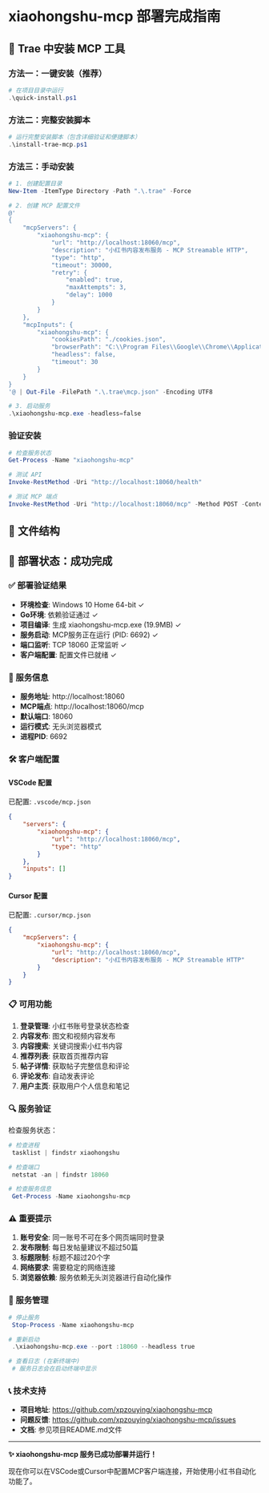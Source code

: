 # xiaohongshu-mcp 部署完成指南

## 🎯 Trae 中安装 MCP 工具

### 方法一：一键安装（推荐）
```powershell
# 在项目目录中运行
.\quick-install.ps1
```

### 方法二：完整安装脚本
```powershell
# 运行完整安装脚本（包含详细验证和便捷脚本）
.\install-trae-mcp.ps1
```

### 方法三：手动安装
```powershell
# 1. 创建配置目录
New-Item -ItemType Directory -Path ".\.trae" -Force

# 2. 创建 MCP 配置文件
@'
{
    "mcpServers": {
        "xiaohongshu-mcp": {
            "url": "http://localhost:18060/mcp",
            "description": "小红书内容发布服务 - MCP Streamable HTTP",
            "type": "http",
            "timeout": 30000,
            "retry": {
                "enabled": true,
                "maxAttempts": 3,
                "delay": 1000
            }
        }
    },
    "mcpInputs": {
        "xiaohongshu-mcp": {
            "cookiesPath": "./cookies.json",
            "browserPath": "C:\\Program Files\\Google\\Chrome\\Application\\chrome.exe",
            "headless": false,
            "timeout": 30
        }
    }
}
'@ | Out-File -FilePath ".\.trae\mcp.json" -Encoding UTF8

# 3. 启动服务
.\xiaohongshu-mcp.exe -headless=false
```

### 验证安装
```powershell
# 检查服务状态
Get-Process -Name "xiaohongshu-mcp"

# 测试 API
Invoke-RestMethod -Uri "http://localhost:18060/health"

# 测试 MCP 端点
Invoke-RestMethod -Uri "http://localhost:18060/mcp" -Method POST -ContentType "application/json" -Body '{"jsonrpc":"2.0","id":1,"method":"tools/list"}'
```

## 📁 文件结构

## 🎉 部署状态：成功完成

### ✅ 部署验证结果

- **环境检查**: Windows 10 Home 64-bit ✓
- **Go环境**: 依赖验证通过 ✓  
- **项目编译**: 生成 xiaohongshu-mcp.exe (19.9MB) ✓
- **服务启动**: MCP服务正在运行 (PID: 6692) ✓
- **端口监听**: TCP 18060 正常监听 ✓
- **客户端配置**: 配置文件已就绪 ✓

### 🔧 服务信息

- **服务地址**: http://localhost:18060
- **MCP端点**: http://localhost:18060/mcp
- **默认端口**: 18060
- **运行模式**: 无头浏览器模式
- **进程PID**: 6692

### 🛠️ 客户端配置

#### VSCode 配置
已配置: `.vscode/mcp.json`
```json
{
    "servers": {
        "xiaohongshu-mcp": {
            "url": "http://localhost:18060/mcp",
            "type": "http"
        }
    },
    "inputs": []
}
```

#### Cursor 配置  
已配置: `.cursor/mcp.json`
```json
{
    "mcpServers": {
        "xiaohongshu-mcp": {
            "url": "http://localhost:18060/mcp",
            "description": "小红书内容发布服务 - MCP Streamable HTTP"
        }
    }
}
```

### 📋 可用功能

1. **登录管理**: 小红书账号登录状态检查
2. **内容发布**: 图文和视频内容发布
3. **内容搜索**: 关键词搜索小红书内容
4. **推荐列表**: 获取首页推荐内容
5. **帖子详情**: 获取帖子完整信息和评论
6. **评论发布**: 自动发表评论
7. **用户主页**: 获取用户个人信息和笔记

### 🔍 服务验证

检查服务状态：
```powershell
# 检查进程
 tasklist | findstr xiaohongshu

# 检查端口
 netstat -an | findstr 18060

# 检查服务信息
 Get-Process -Name xiaohongshu-mcp
```

### ⚠️ 重要提示

1. **账号安全**: 同一账号不可在多个网页端同时登录
2. **发布限制**: 每日发帖量建议不超过50篇
3. **标题限制**: 标题不超过20个字
4. **网络要求**: 需要稳定的网络连接
5. **浏览器依赖**: 服务依赖无头浏览器进行自动化操作

### 🚨 服务管理

```powershell
# 停止服务
 Stop-Process -Name xiaohongshu-mcp

# 重新启动
 .\xiaohongshu-mcp.exe --port :18060 --headless true

# 查看日志 (在新终端中)
 # 服务日志会在启动终端中显示
```

### 📞 技术支持

- **项目地址**: https://github.com/xpzouying/xiaohongshu-mcp
- **问题反馈**: https://github.com/xpzouying/xiaohongshu-mcp/issues
- **文档**: 参见项目README.md文件

---

**✨ xiaohongshu-mcp 服务已成功部署并运行！**

现在你可以在VSCode或Cursor中配置MCP客户端连接，开始使用小红书自动化功能了。